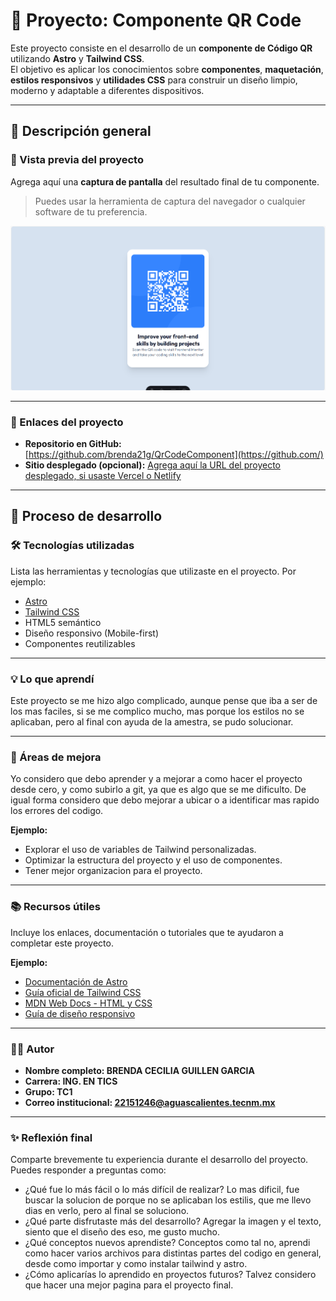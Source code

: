 # 🧩 Proyecto: Componente QR Code

Este proyecto consiste en el desarrollo de un **componente de Código QR** utilizando **Astro** y **Tailwind CSS**.  
El objetivo es aplicar los conocimientos sobre **componentes**, **maquetación**, **estilos responsivos** y **utilidades CSS** para construir un diseño limpio, moderno y adaptable a diferentes dispositivos.

---

## 📖 Descripción general

### 🧩 Vista previa del proyecto
Agrega aquí una **captura de pantalla** del resultado final de tu componente.  
> Puedes usar la herramienta de captura del navegador o cualquier software de tu preferencia.

![Captura de pantalla del codigo QR](./public/images/Capturapagina111025.png)

---

### 🔗 Enlaces del proyecto

- **Repositorio en GitHub:** [https://github.com/brenda21g/QrCodeComponent](https://github.com/)
- **Sitio desplegado (opcional):** [Agrega aquí la URL del proyecto desplegado, si usaste Vercel o Netlify](https://)

---

## 🧠 Proceso de desarrollo

### 🛠️ Tecnologías utilizadas
Lista las herramientas y tecnologías que utilizaste en el proyecto. Por ejemplo:

- [Astro](https://astro.build)
- [Tailwind CSS](https://tailwindcss.com/)
- HTML5 semántico
- Diseño responsivo (Mobile-first)
- Componentes reutilizables

---

### 💡 Lo que aprendí
Este proyecto se me hizo algo complicado, aunque pense que iba a ser de los mas faciles, si se me complico mucho, mas porque los estilos no se aplicaban, pero al final con ayuda de la amestra, se pudo solucionar. 

---

### 🚀 Áreas de mejora

Yo considero que debo aprender y a mejorar a como hacer el proyecto desde cero, y como subirlo a git, ya que es algo que se me dificulto. De igual forma considero que debo mejorar a ubicar o a identificar mas rapido los errores del codigo. 

**Ejemplo:**  
- Explorar el uso de variables de Tailwind personalizadas.  
- Optimizar la estructura del proyecto y el uso de componentes. 
- Tener mejor organizacion para el proyecto.  

---

### 📚 Recursos útiles

Incluye los enlaces, documentación o tutoriales que te ayudaron a completar este proyecto.

**Ejemplo:**
- [Documentación de Astro](https://docs.astro.build)  
- [Guía oficial de Tailwind CSS](https://tailwindcss.com/docs)  
- [MDN Web Docs - HTML y CSS](https://developer.mozilla.org/es/)  
- [Guía de diseño responsivo](https://web.dev/responsive-web-design-basics/)  

---

### 👩‍💻 Autor

- **Nombre completo: BRENDA CECILIA GUILLEN GARCIA**  
- **Carrera: ING. EN TICS**  
- **Grupo: TC1**  
- **Correo institucional: 22151246@aguascalientes.tecnm.mx**  

---

### ✨ Reflexión final

Comparte brevemente tu experiencia durante el desarrollo del proyecto.  
Puedes responder a preguntas como:

- ¿Qué fue lo más fácil o lo más difícil de realizar? Lo mas dificil, fue buscar la solucion de porque no se aplicaban los estilis, que me llevo dias en verlo, pero al final se soluciono.  
- ¿Qué parte disfrutaste más del desarrollo?  Agregar la imagen y el texto, siento que el diseño des eso, me gusto mucho.  
- ¿Qué conceptos nuevos aprendiste? Conceptos como tal no, aprendi como hacer varios archivos para distintas partes del codigo en general, desde como importar y como instalar tailwind y astro.
- ¿Cómo aplicarías lo aprendido en proyectos futuros? Talvez considero que hacer una mejor pagina para el proyecto final. 
